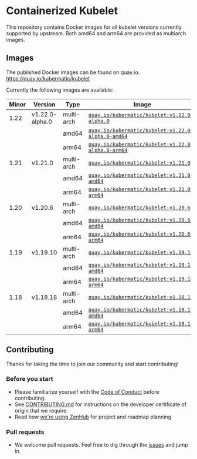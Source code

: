 # Containerized Kubelet

This repository contains Docker images for all kubelet versions currently supported by upstream.
Both amd64 and arm64 are provided as multiarch images.

## Images

The published Docker images can be found on quay.io: https://quay.io/kubermatic/kubelet

Currently the following images are available:

<!-- versions_start -->
| Minor | Version | Type | Image |
| ----- | ------- | ---- | ----- |
| 1.22 | v1.22.0-alpha.0 | multi-arch | [`quay.io/kubermatic/kubelet:v1.22.0-alpha.0`](https://quay.io/kubermatic/kubelet:v1.22.0-alpha.0) |
| | | amd64 | [`quay.io/kubermatic/kubelet:v1.22.0-alpha.0-amd64`](https://quay.io/kubermatic/kubelet:v1.22.0-alpha.0-amd64) |
| | | arm64 | [`quay.io/kubermatic/kubelet:v1.22.0-alpha.0-arm64`](https://quay.io/kubermatic/kubelet:v1.22.0-alpha.0-arm64) |
| 1.21 | v1.21.0 | multi-arch | [`quay.io/kubermatic/kubelet:v1.21.0`](https://quay.io/kubermatic/kubelet:v1.21.0) |
| | | amd64 | [`quay.io/kubermatic/kubelet:v1.21.0-amd64`](https://quay.io/kubermatic/kubelet:v1.21.0-amd64) |
| | | arm64 | [`quay.io/kubermatic/kubelet:v1.21.0-arm64`](https://quay.io/kubermatic/kubelet:v1.21.0-arm64) |
| 1.20 | v1.20.6 | multi-arch | [`quay.io/kubermatic/kubelet:v1.20.6`](https://quay.io/kubermatic/kubelet:v1.20.6) |
| | | amd64 | [`quay.io/kubermatic/kubelet:v1.20.6-amd64`](https://quay.io/kubermatic/kubelet:v1.20.6-amd64) |
| | | arm64 | [`quay.io/kubermatic/kubelet:v1.20.6-arm64`](https://quay.io/kubermatic/kubelet:v1.20.6-arm64) |
| 1.19 | v1.19.10 | multi-arch | [`quay.io/kubermatic/kubelet:v1.19.10`](https://quay.io/kubermatic/kubelet:v1.19.10) |
| | | amd64 | [`quay.io/kubermatic/kubelet:v1.19.10-amd64`](https://quay.io/kubermatic/kubelet:v1.19.10-amd64) |
| | | arm64 | [`quay.io/kubermatic/kubelet:v1.19.10-arm64`](https://quay.io/kubermatic/kubelet:v1.19.10-arm64) |
| 1.18 | v1.18.18 | multi-arch | [`quay.io/kubermatic/kubelet:v1.18.18`](https://quay.io/kubermatic/kubelet:v1.18.18) |
| | | amd64 | [`quay.io/kubermatic/kubelet:v1.18.18-amd64`](https://quay.io/kubermatic/kubelet:v1.18.18-amd64) |
| | | arm64 | [`quay.io/kubermatic/kubelet:v1.18.18-arm64`](https://quay.io/kubermatic/kubelet:v1.18.18-arm64) |


<!-- versions_end -->

## Contributing

Thanks for taking the time to join our community and start contributing!

### Before you start

* Please familiarize yourself with the [Code of Conduct][3] before contributing.
* See [CONTRIBUTING.md][2] for instructions on the developer certificate of origin that we require.
* Read how [we're using ZenHub][13] for project and roadmap planning

### Pull requests

* We welcome pull requests. Feel free to dig through the [issues][1] and jump in.

[1]: https://github.com/kubermatic/kubelet/issues
[2]: https://github.com/kubermatic/kubelet/blob/master/CONTRIBUTING.md
[3]: https://github.com/kubermatic/kubelet/blob/master/CODE_OF_CONDUCT.md

[11]: https://groups.google.com/forum/#!forum/kubermatic-dev
[12]: https://kubermatic.slack.com/messages/kubelet
[13]: https://github.com/kubermatic/kubelet/blob/master/Zenhub.md
[15]: http://slack.kubermatic.io/
